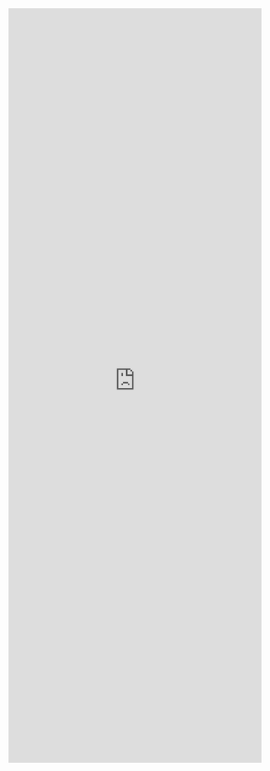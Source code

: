 <iframe title='FocusTrapZone Examples' src='https://fabricweb.z5.web.core.windows.net/pr-deploy-site/refs/pull/9333/merge/fabric-website-resources/dist/index.html#/examples/focustrapzone?docsExample=true' frameborder='no' width='100%' height='1500'>